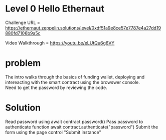 # Level 0  Hello Ethernaut

Challenge URL = https://ethernaut.zeppelin.solutions/level/0xdf51a9e8ce57e7787e4a27dd19880fd7106b9a5c

Video Walkthrough = https://youtu.be/eLUtQu6g6VY

# problem

The intro walks through the basics of funding wallet, deploying and intereacting with the smart contract using the browswer console.  
Need to get the password by reviewing the code.  

# Solution
Read password using await contract.password()
Pass password to authenticate function await contract.authenticate("password")
Submit the form using the page control "Submit instance"


